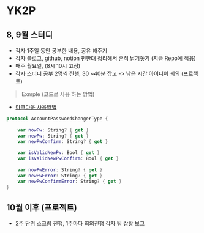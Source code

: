 # YK2P

## 8, 9월 스터디
- 각자 1주일 동안 공부한 내용, 공유 해주기 
- 각자 블로그, github, notion 편한대 정리해서 흔적 남겨놓기 (지금 Repo에 적용)
- 매주 월요일, (8시 10시 고정)
- 각자 스터디 공부 2명씩 진행, 30 ~40분 잡고 -> 남은 시간 아이디어 회의 (프로젝트)

> Exmple (코드로 사용 하는 방법)
- [마크다운 사용방법](https://github.com/YuGeonHui/YK2P/blob/main/%EB%A7%88%ED%81%AC%EB%8B%A4%EC%9A%B4%20%EC%82%AC%EC%9A%A9%20%EB%B0%A9%EB%B2%95.md)
```swift
protocol AccountPasswordChangerType {
    
    var nowPw: String? { get }
    var newPw: String? { get }
    var newPwConfirm: String? { get }
    
    var isValidNewPw: Bool { get }
    var isValidNewPwConfirm: Bool { get }
    
    var nowPwError: String? { get }
    var newPwError: String? { get }
    var newPwConfirmError: String? { get }
}
```

## 10월 이후 (프로젝트) 
- 2주 단위 스크림 진행, 1주마다 회의진행 각자 팀 상황 보고 
